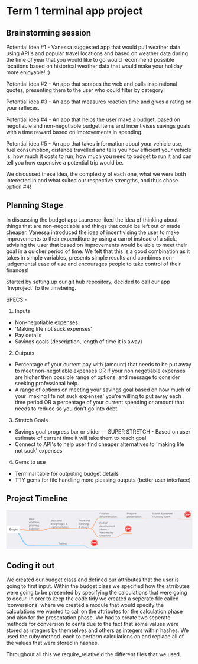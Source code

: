 # Term 1 terminal app project

## Brainstorming session
Potential idea #1 - Vanessa suggested app that would pull weather data using API's and popular travel locations and based on weather data during the time of year that you would like to go would recommend possible locations based on historical weather data that would make your holiday more enjoyable! :)

Potential idea #2 - An app that scrapes the web and pulls inspirational quotes, presenting them to the user who could filter by category!

Potential idea #3 - An app that measures reaction time and gives a rating on your reflexes.

Potential idea #4 - An app that helps the user make a budget, based on negotiable and non-negotiable budget items and incentivises savings goals with a time reward based on improvements in spending.

Potential idea #5 - An app that takes information about your vehicle use, fuel consumption, distance travelled and tells you how efficient your vehicle is, how much it costs to run, how much you need to budget to run it and can tell you how expensive a potential trip would be.

We discussed these idea, the complexity of each one, what we were both interested in and what suited our respective strengths, and thus chose option #4!


## Planning Stage

In discussing the budget app Laurence liked the idea of thinking about things that are non-negotiable and things that could be left out or made cheaper. Vanessa introduced the idea of incentivising the user to make improvements to their expenditure by using a carrot instead of a stick, advising the user that based on improvements would be able to meet their goal in a quicker period of time. We felt that this is a good combination as it takes in simple variables, presents simple results and combines non-judgemental ease of use and encourages people to take control of their finances!

Started by setting up our git hub repository, decided to call our app 'lnvproject' fo the timebeing.

SPECS - 

1. Inputs
- Non-negotiable expenses
- 'Making life not suck expenses'
- Pay details
- Savings goals (description, length of time it is away)

2. Outputs
- Percentage of your current pay with (amount) that needs to be put away to meet non-negotiable expenses OR if your non negotiable expenses are higher then possible range of options, and message to consider seeking professional help.
- A range of options on meeting your savings goal based on how much of your 'making life not suck expenses' you're willing to put away each time period OR a percentage of your current spending or amount that needs to reduce so you don't go into debt.

3. Stretch Goals
- Savings goal progress bar or slider 
-- SUPER STRETCH - Based on user estimate of current time it will take them to reach goal
- Connect to API's to help user find cheaper alternatives to 'making life not suck' expenses

4. Gems to use
- Terminal table for outputing budget details
- TTY gems for file handling more pleasing outputs (better user interface)

## Project Timeline

![project-timeline](lnvproject-timeline.png)

## Coding it out
We created our budget class and defined our attributes that the user is going to first input. Within the budget class we specified how the atrributes were going to be presented by specifying the calculations that were going to occur. In orer to keep the code tidy we created a seperate file called 'conversions' where we created a module that would specify the calculations we wanted to call on the attributes for the calculation phase and also for the presentation phase. We had to create two seperate methods for conversion to cents due to the fact that some values were stored as integers by themselves and others as integers within hashes. We used the ruby method .each to perform calculations on and replace all of the values that were stored in hashes.

Throughout all this we require_relative'd the different files that we used.